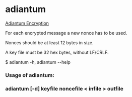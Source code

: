 # adiantum

[Adiantum Encryption](https://security.googleblog.com/2019/02/introducing-adiantum-encryption-for.html)

For each encrypted message a new nonce has to be used.

Nonces should be at least 12 bytes in size.

A key file must be 32 hex bytes, without LF/CRLF.

$ adiantum -h, adiantum --help

### Usage of adiantum:

### adiantum [-d] keyfile noncefile < infile > outfile
